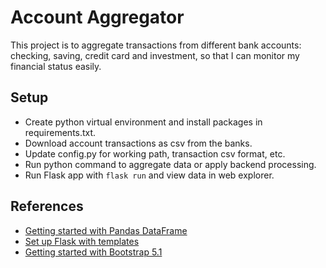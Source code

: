# Account Aggregator

This project is to aggregate transactions from different bank accounts: checking, saving, credit card and investment, so that I can monitor my financial status easily.

## Setup

- Create python virtual environment and install packages in requirements.txt.
- Download account transactions as csv from the banks.
- Update config.py for working path, transaction csv format, etc.
- Run python command to aggregate data or apply backend processing.
- Run Flask app with `flask run` and view data in web explorer.

## References

- [Getting started with Pandas DataFrame](https://pandas.pydata.org/docs/getting_started/index.html)
- [Set up Flask with templates](https://www.digitalocean.com/community/tutorials/how-to-use-templates-in-a-flask-applicationf)
- [Getting started with Bootstrap 5.1](https://getbootstrap.com/docs/5.1/getting-started/introduction/)